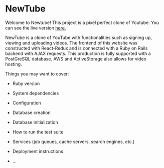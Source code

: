 # NewTube

Welcome to Newtube! This project is a pixel perfect clone of Youtube. You can see the live version [here.](https://new-tube-app.herokuapp.com/#/)

NewTube is a clone of YouTube with functionalities such as signing up, viewing and uploading videos. The frontend of this website was constructed with React-Redux and is connected with a Ruby on Rails backend with AJAX requests. This production is fully supported with a PostGreSQL database. AWS and ActiveStorage also allows for video hosting.

Things you may want to cover:

* Ruby version

* System dependencies

* Configuration

* Database creation

* Database initialization

* How to run the test suite

* Services (job queues, cache servers, search engines, etc.)

* Deployment instructions

* ...
